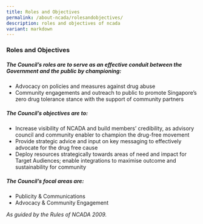 ```yaml
---
title: Roles and Objectives
permalink: /about-ncada/rolesandobjectives/
description: roles and objectives of ncada
variant: markdown
---
```

### Roles and Objectives

##### The Council’s roles are to serve as an effective conduit between the Government and the public by championing:

*   Advocacy on policies and measures against drug abuse
*   Community engagements and outreach to public to
promote Singapore’s zero drug tolerance stance with the
support of community partners

  

##### The Council’s objectives are to:

*   Increase visibility of NCADA and build members’ credibility, as advisory council and community enabler to champion the drug-free movement
*   Provide strategic advice and input on key messaging to effectively advocate for the drug free cause
*   Deploy resources strategically towards areas of need and impact for Target Audiences; enable integrations to maximise outcome and sustainability for community
  

##### The Council’s focal areas are:

*   Publicity & Communications
*   Advocacy & Community Engagement


*As guided by the Rules of NCADA 2009.*
